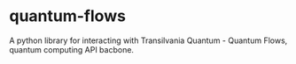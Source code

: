 # quantum-flows
A python library for interacting with Transilvania Quantum - Quantum Flows, quantum computing API bacbone.

